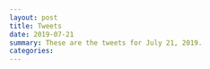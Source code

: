 ```yaml
---
layout: post
title: Tweets
date: 2019-07-21
summary: These are the tweets for July 21, 2019.
categories:
---
```


